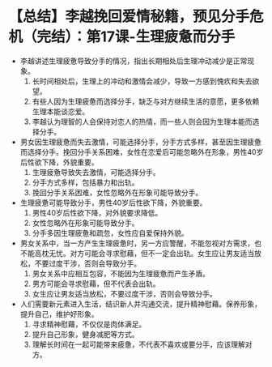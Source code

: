 # 【总结】李越挽回爱情秘籍，预见分手危机（完结）：第17课-生理疲惫而分手

-   李越讲述生理疲惫导致分手的情况，指出长期相处后生理冲动减少是正常现象。
    1.  长时间相处后，生理上的冲动和激情会减少，导致一方感到愧疚和失去欲望。
    2.  有些人因为生理疲惫而选择分手，缺乏与对方继续生活的意愿，更多依赖生理本能谈恋爱。
    3.  李越认为理智的人会保持对恋人的热情，而一些人则会因为生理本能而选择分手。
-   男女因生理疲惫而失去激情，可能选择分手，分手方式多样，甚至因生理疲惫而选择分手。挽回分手关系困难，女性在恋爱后可能忽略外在形象，男性40岁后性欲下降，外貌重要。
    1.  生理疲惫导致失去激情，可能选择分手。
    2.  分手方式多样，包括暴力和出轨。
    3.  挽回分手关系困难，女性忽略外在形象可能导致分手。
-   生理疲惫可能导致分手，男性40岁后性欲下降，外貌重要。
    1.  男性40岁后性欲下降，对外貌要求降低。
    2.  女性忽略外在形象可能导致分手。
    3.  分手多因生理疲惫和疏忽，女性应自爱保持外貌。
-   男女关系中，当一方产生生理疲惫时，另一方应警醒，不能忽视对方需求，也不能高枕无忧。对方可能会寻求慰藉，但不一定会出轨。女生应让男友适当放松，不要过度干涉，否则会导致分手。
    1.  男女关系中应相互包容，不能因为生理疲惫而产生矛盾。
    2.  男方可能会寻求慰藉，但不代表会出轨。
    3.  女生应让男友适当放松，不要过度干涉，否则会导致分手。
-   人们需要新元素进入生活，结识新人并沟通交流，提升精神慰藉。保养形象，提升自己，维护好形象。
    1.  寻求精神慰藉，不仅仅是肉体满足。
    2.  提升自己形象，健身减肥等方式。
    3.  理解长时间在一起可能带来疲惫，不代表不喜欢或要分手，应该理解对方。